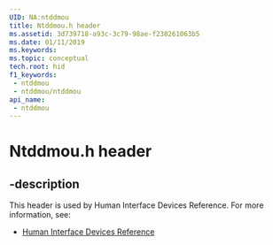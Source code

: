 ```yaml
---
UID: NA:ntddmou
title: Ntddmou.h header
ms.assetid: 3d739718-a93c-3c79-98ae-f230261063b5
ms.date: 01/11/2019
ms.keywords: 
ms.topic: conceptual
tech.root: hid
f1_keywords:
 - ntddmou
 - ntddmou/ntddmou
api_name:
 - ntddmou
---
```


# Ntddmou.h header


## -description

This header is used by Human Interface Devices Reference. For more information, see:

- [Human Interface Devices Reference](../_hid/index.md)

